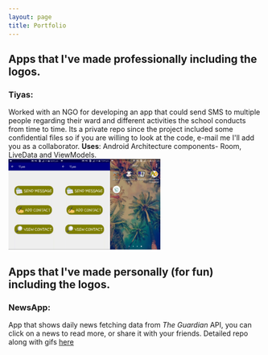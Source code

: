 ```yaml
---
layout: page
title: Portfolio
---
```


## Apps that I've made professionally including the logos.
### Tiyas: 
Worked with an NGO for developing an app that could send SMS to multiple people regarding their ward and different activities the school conducts from time to time. Its a private repo since the project included some confidential files
so if you are willing to look at the code, e-mail me I'll add you as a collaborator.
**Uses**: Android Architecture components- Room, LiveData and ViewModels.<br/>
<img src=/img/ezgif.com-video-to-gif.gif height="20%" width="20%"/><img src=/img/ezgif.com-video-to-gif(1).gif height="20%" width="20%"/><img src=/img/ezgif.com-crop(2).gif height="20%" width="20%"/> 


## Apps that I've made personally (for fun) including the logos.
### NewsApp:
App that shows daily news fetching data from _The Guardian_ API, you can click on a news to read more, or share it with your friends. Detailed repo along with gifs [here](https://github.com/srishti-R/NewsReportingApp) <br/>

